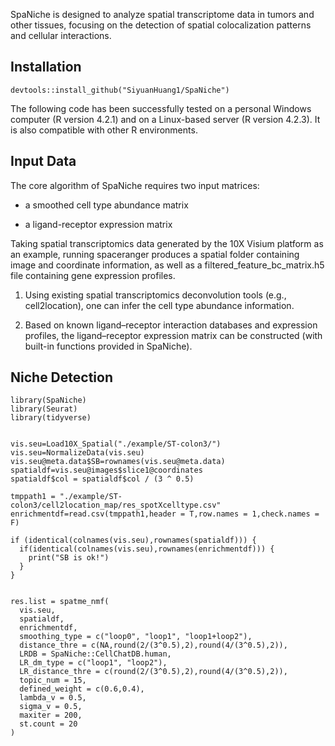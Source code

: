 SpaNiche is designed to analyze spatial transcriptome data in tumors and other tissues, focusing on the detection of spatial colocalization patterns and cellular interactions.

## Installation

    devtools::install_github("SiyuanHuang1/SpaNiche")

The following code has been successfully tested on a personal Windows
computer (R version 4.2.1) and on a Linux-based server (R version
4.2.3). It is also compatible with other R environments.

## Input Data

The core algorithm of SpaNiche requires two input matrices:

-   a smoothed cell type abundance matrix

-   a ligand-receptor expression matrix

Taking spatial transcriptomics data generated by the 10X Visium platform
as an example, running spaceranger produces a spatial folder containing
image and coordinate information, as well as a
filtered\_feature\_bc\_matrix.h5 file containing gene expression
profiles.

1.  Using existing spatial transcriptomics deconvolution tools (e.g.,
    cell2location), one can infer the cell type abundance information.

2.  Based on known ligand–receptor interaction databases and expression
    profiles, the ligand–receptor expression matrix can be constructed
    (with built-in functions provided in SpaNiche).

## Niche Detection

    library(SpaNiche)
    library(Seurat)
    library(tidyverse)


    vis.seu=Load10X_Spatial("./example/ST-colon3/")
    vis.seu=NormalizeData(vis.seu)
    vis.seu@meta.data$SB=rownames(vis.seu@meta.data)
    spatialdf=vis.seu@images$slice1@coordinates
    spatialdf$col = spatialdf$col / (3 ^ 0.5)

    tmppath1 = "./example/ST-colon3/cell2location_map/res_spotXcelltype.csv"
    enrichmentdf=read.csv(tmppath1,header = T,row.names = 1,check.names = F)

    if (identical(colnames(vis.seu),rownames(spatialdf))) {
      if(identical(colnames(vis.seu),rownames(enrichmentdf))) {
        print("SB is ok!")
      }
    }


    res.list = spatme_nmf(
      vis.seu,
      spatialdf,
      enrichmentdf,
      smoothing_type = c("loop0", "loop1", "loop1+loop2"),
      distance_thre = c(NA,round(2/(3^0.5),2),round(4/(3^0.5),2)),
      LRDB = SpaNiche::CellChatDB.human,
      LR_dm_type = c("loop1", "loop2"),
      LR_distance_thre = c(round(2/(3^0.5),2),round(4/(3^0.5),2)),
      topic_num = 15,
      defined_weight = c(0.6,0.4),
      lambda_v = 0.5,
      sigma_v = 0.5,
      maxiter = 200,
      st.count = 20
    )
